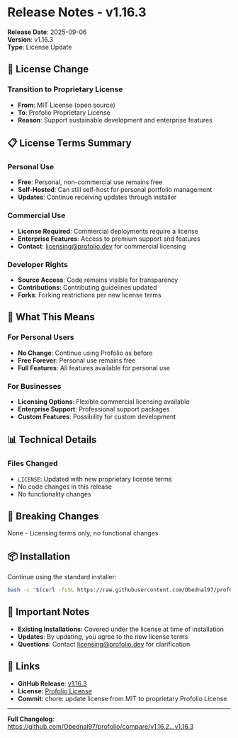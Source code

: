 # Release Notes - v1.16.3

**Release Date**: 2025-09-06  
**Version**: v1.16.3  
**Type**: License Update

## 📄 License Change

### Transition to Proprietary License

- **From**: MIT License (open source)
- **To**: Profolio Proprietary License
- **Reason**: Support sustainable development and enterprise features

## 📋 License Terms Summary

### Personal Use

- **Free**: Personal, non-commercial use remains free
- **Self-Hosted**: Can still self-host for personal portfolio management
- **Updates**: Continue receiving updates through installer

### Commercial Use

- **License Required**: Commercial deployments require a license
- **Enterprise Features**: Access to premium support and features
- **Contact**: licensing@profolio.dev for commercial licensing

### Developer Rights

- **Source Access**: Code remains visible for transparency
- **Contributions**: Contributing guidelines updated
- **Forks**: Forking restrictions per new license terms

## 🔄 What This Means

### For Personal Users

- **No Change**: Continue using Profolio as before
- **Free Forever**: Personal use remains free
- **Full Features**: All features available for personal use

### For Businesses

- **Licensing Options**: Flexible commercial licensing available
- **Enterprise Support**: Professional support packages
- **Custom Features**: Possibility for custom development

## 📊 Technical Details

### Files Changed

- `LICENSE`: Updated with new proprietary license terms
- No code changes in this release
- No functionality changes

## 🔄 Breaking Changes

None - Licensing terms only, no functional changes

## 📦 Installation

Continue using the standard installer:

```bash
bash -c "$(curl -fsSL https://raw.githubusercontent.com/Obednal97/profolio/main/install.sh)"
```

## 📝 Important Notes

- **Existing Installations**: Covered under the license at time of installation
- **Updates**: By updating, you agree to the new license terms
- **Questions**: Contact licensing@profolio.dev for clarification

## 🔗 Links

- **GitHub Release**: [v1.16.3](https://github.com/Obednal97/profolio/releases/tag/v1.16.3)
- **License**: [Profolio License](https://github.com/Obednal97/profolio/blob/main/LICENSE)
- **Commit**: chore: update license from MIT to proprietary Profolio License

---

**Full Changelog**: https://github.com/Obednal97/profolio/compare/v1.16.2...v1.16.3
